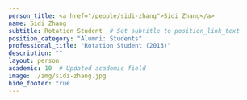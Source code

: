```yaml
---
person_title: <a href="/people/sidi-zhang">Sidi Zhang</a>
name: Sidi Zhang
subtitle: Rotation Student  # Set subtitle to position_link_text
position_category: "Alumni: Students"
professional_title: "Rotation Student (2013)"
description: ""
layout: person
academic: 10  # Updated academic field
image: ./img/sidi-zhang.jpg
hide_footer: true
---
```

